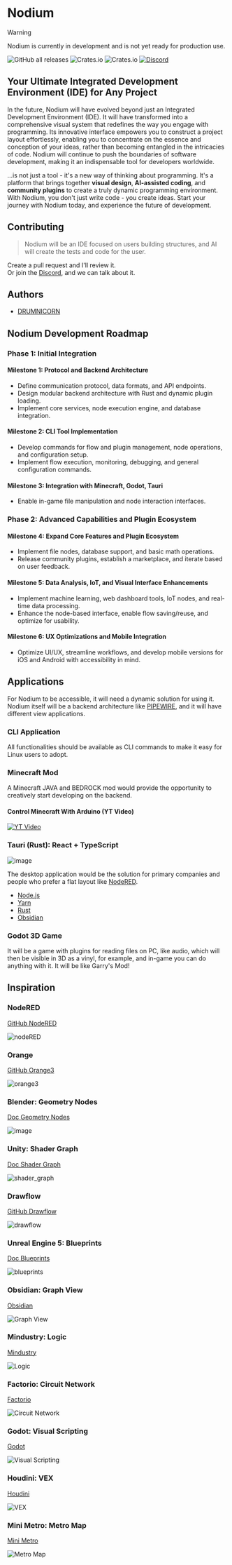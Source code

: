 # Nodium

> [!WARNING]  
> Nodium is currently in development and is not yet ready for production use.

![GitHub all releases](https://img.shields.io/github/downloads/cherob/nodium/total?label=GitHub%20downloads&style=for-the-badge&logo=github) ![Crates.io](https://img.shields.io/crates/v/nodium?label=Crates.io&style=for-the-badge&logo=crates.io) ![Crates.io](https://img.shields.io/crates/d/nodium?label=Crates.io%20downloads&style=for-the-badge&logo=crates.io) [![Discord](https://img.shields.io/discord/1096210659588452422?label=Discord&style=for-the-badge&logo=discord)](https://discord.gg/ZTVfME7RyN)


## Your Ultimate Integrated Development Environment (IDE) for Any Project

In the future, Nodium will have evolved beyond just an Integrated Development Environment (IDE). It will have transformed into a comprehensive visual system that redefines the way you engage with programming. Its innovative interface empowers you to construct a project layout effortlessly, enabling you to concentrate on the essence and conception of your ideas, rather than becoming entangled in the intricacies of code. Nodium will continue to push the boundaries of software development, making it an indispensable tool for developers worldwide.

...is not just a tool - it's a new way of thinking about programming. It's a platform that brings together **visual design**, **AI-assisted coding**, and **community plugins** to create a truly dynamic programming environment. With Nodium, you don't just write code - you create ideas. Start your journey with Nodium today, and experience the future of development.

## Contributing

> Nodium will be an IDE focused on users building structures, and AI will create the tests and code for the user.

Create a pull request and I'll review it.  
Or join the [Discord](https://discord.gg/ZTVfME7RyN), and we can talk about it.

## Authors

- [DRUMNICORN](https://github.com/drumnicorn)

## Nodium Development Roadmap

### Phase 1: Initial Integration

#### Milestone 1: Protocol and Backend Architecture

- Define communication protocol, data formats, and API endpoints.
- Design modular backend architecture with Rust and dynamic plugin loading.
- Implement core services, node execution engine, and database integration.

#### Milestone 2: CLI Tool Implementation

- Develop commands for flow and plugin management, node operations, and configuration setup.
- Implement flow execution, monitoring, debugging, and general configuration commands.

#### Milestone 3: Integration with Minecraft, Godot, Tauri

- Enable in-game file manipulation and node interaction interfaces.

### Phase 2: Advanced Capabilities and Plugin Ecosystem

#### Milestone 4: Expand Core Features and Plugin Ecosystem

- Implement file nodes, database support, and basic math operations.
- Release community plugins, establish a marketplace, and iterate based on user feedback.

#### Milestone 5: Data Analysis, IoT, and Visual Interface Enhancements

- Implement machine learning, web dashboard tools, IoT nodes, and real-time data processing.
- Enhance the node-based interface, enable flow saving/reuse, and optimize for usability.

#### Milestone 6: UX Optimizations and Mobile Integration

- Optimize UI/UX, streamline workflows, and develop mobile versions for iOS and Android with accessibility in mind.

## Applications

For Nodium to be accessible, it will need a dynamic solution for using it.  
Nodium itself will be a backend architecture like [PIPEWIRE](https://pipewire.org/), and it will have different view applications.

### CLI Application

All functionalities should be available as CLI commands to make it easy for Linux users to adopt.

### Minecraft Mod

A Minecraft JAVA and BEDROCK mod would provide the opportunity to creatively start developing on the backend.

#### Control Minecraft With Arduino (YT Video)

[![YT Video](https://img.youtube.com/vi/xBf9fIEuX_o/0.jpg)](https://www.youtube.com/watch?v=xBf9fIEuX_o)

### Tauri (Rust): React + TypeScript

![image](https://github.com/drumnicorn/nodium/assets/15168847/bfe43d91-471c-458d-82a3-00421ca1b163)

The desktop application would be the solution for primary companies and people who prefer a flat layout like [NodeRED](https://github.com/node-red/node-red).

- [Node.js](https://nodejs.org/en/download/)
- [Yarn](https://classic.yarnpkg.com/en/docs/install/#windows-stable)
- [Rust](https://www.rust-lang.org/tools/install)
- [Obsidian](https://obsidian.md/)

### Godot 3D Game

It will be a game with plugins for reading files on PC, like audio, which will then be visible in 3D as a vinyl, for example, and in-game you can do anything with it. It will be like Garry's Mod!

## Inspiration

### NodeRED

[GitHub NodeRED](https://github.com/node-red/node-red)

![nodeRED](https://user-images.githubusercontent.com/15168847/232058437-213eb8a7-4eeb-4a6d-9752-60e12abf9bb7.png)

### Orange

[GitHub Orange3](https://github.com/biolab/orange3)

![orange3](https://user-images.githubusercontent.com/15168847/232058386-aee44090-4057-4427-841b-f3846b5d70a9.png)

### Blender: Geometry Nodes

[Doc Geometry Nodes](https://docs.blender.org/manual/en/latest/modeling/geometry_nodes/index.html#index-0)

![image](https://user-images.githubusercontent.com/15168847/232055166-b1cabd5e-a89b-4139-9a18-ae96e809d7e6.png)

### Unity: Shader Graph

[Doc Shader Graph](https://docs.unity3d.com/Packages/com.unity.shadergraph@14.0/manual/First-Shader-Graph.html)

![shader_graph](https://user-images.githubusercontent.com/15168847/232060906-5e22220c-be8b-45a7-92ca-cdc473f7b1cf.png)

### Drawflow

[GitHub Drawflow](https://github.com/jerosoler/Drawflow)

![drawflow](https://user-images.githubusercontent.com/15168847/232057526-63018038-440b-4a0b-baac-d366e9cba313.gif)

### Unreal Engine 5: Blueprints

[Doc Blueprints](https://docs.unrealengine.com/5.0/en-US/blueprint-tutorials-in-unreal-engine/)

![blueprints](https://user-images.githubusercontent.com/15168847/232058249-2f7ccaa3-887b-4248-8d1d-e354a52ad33a.png)

### Obsidian: Graph View

[Obsidian](https://obsidian.md/)

![Graph View](https://external-content.duckduckgo.com/iu/?u=https%3A%2F%2Ftse3.mm.bing.net%2Fth%3Fid%3DOIP.ylrThQHkTiKS5BLL3fdhQwHaGD%26pid%3DApi&f=1&ipt=7470813d96d050197f7dab3987a61d75917120a6ae854cd905bb5a84508ce579&ipo=images)

### Mindustry: Logic

[Mindustry](https://mindustrygame.github.io/)

![Logic](https://external-content.duckduckgo.com/iu/?u=https%3A%2F%2Fgamehelp.guru%2Fwp-content%2Fuploads%2F2020%2F02%2Fm2-min-1.png&f=1&nofb=1&ipt=d6825f99424a4e7ffb4ccc6dca9d8cd2ca920ec7db238b7e454cbe6b22e5c7c4&ipo=images)

### Factorio: Circuit Network

[Factorio](https://www.factorio.com/)

![Circuit Network](https://external-content.duckduckgo.com/iu/?u=https%3A%2F%2Fsimcitycoon.weebly.com%2Fuploads%2F2%2F7%2F7%2F1%2F27716059%2F5980052_orig.jpg&f=1&nofb=1&ipt=777b8d046e072d70c583098933f2c67382aa07183fcf530c5c9f4726b6d13ebc&ipo=images)

### Godot: Visual Scripting

[Godot](https://godotengine.org/)

![Visual Scripting](https://external-content.duckduckgo.com/iu/?u=https%3A%2F%2Fpreview.redd.it%2Fw2rpdli94h361.jpg%3Fwidth%3D1512%26format%3Dpjpg%26auto%3Dwebp%26s%3Dce4241cfa994df0b01f38c00e80c433fd53e4d84&f=1&nofb=1&ipt=1af59dbb1cdc3067ecd86dd575ebbc2f078ec66fd7265dbd2d8f82082d67d643&ipo=images)

### Houdini: VEX

[Houdini](https://www.sidefx.com/)

![VEX](https://external-content.duckduckgo.com/iu/?u=https%3A%2F%2Ftse3.mm.bing.net%2Fth%3Fid%3DOIP.7fL5PFkK6zEwdnjpS-gTBQHaFe%26pid%3DApi&f=1&ipt=ce329d2732dfcb38a39bab7da4b3ea8770b190df92908397c9563efda06adee7&ipo=images)

### Mini Metro: Metro Map

[Mini Metro](https://dinopoloclub.com/minimetro/)

![Metro Map](https://external-content.duckduckgo.com/iu/?u=https%3A%2F%2Fimgs.6sqft.com%2Fwp-content%2Fuploads%2F2015%2F11%2F20042557%2Fmini-metro-nyc-subway-.gif&f=1&nofb=1&ipt=eef7eebfd7a81d78dc04a18fde9eba402f017be82f853c426bf1b99f47ad3ea5&ipo=images)
